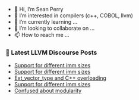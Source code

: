- 👋 Hi, I’m Sean Perry
- 👀 I’m interested in compilers (c++, COBOL, llvm)
- 🌱 I’m currently learning ...
- 💞️ I’m looking to collaborate on ...
- 📫 How to reach me ...

<!---
s66perry/s66perry is a ✨ special ✨ repository because its `README.md` (this file) appears on your GitHub profile.
You can click the Preview link to take a look at your changes.
--->
### 📕 Latest LLVM Discourse Posts

<!-- DISCOURSE-LLVM:START -->
- [Support for different imm sizes](https://discourse.llvm.org/t/support-for-different-imm-sizes/71273#post_3)
- [Support for different imm sizes](https://discourse.llvm.org/t/support-for-different-imm-sizes/71273#post_2)
- [Ext_vector_type and C++ overloading](https://discourse.llvm.org/t/ext-vector-type-and-c-overloading/71274#post_1)
- [Support for different imm sizes](https://discourse.llvm.org/t/support-for-different-imm-sizes/71273#post_1)
- [Confused about modularity](https://discourse.llvm.org/t/confused-about-modularity/64951#post_14)
<!-- DISCOURSE-LLVM:END -->
